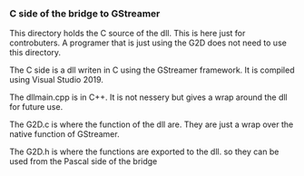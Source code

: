 ### C side of the bridge to GStreamer
This directory holds the C source of the dll. This is here just for controbuters. A programer that is just using the G2D does not need to use this directory.

The C side is a dll writen in C using the GStreamer framework. It is compiled using Visual Studio 2019.

The dllmain.cpp is in C++. It is not nessery but gives a wrap around the dll for future use.

The G2D.c is where the function of the dll are. They are just a wrap over the native function of GStreamer.

The G2D.h is where the functions are exported to the dll. so they can be used from the Pascal side of the bridge
